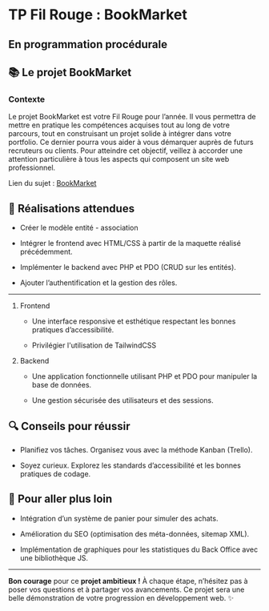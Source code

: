 # TP Fil Rouge : BookMarket
## En programmation procédurale
## 📚 Le projet BookMarket

### Contexte

Le projet BookMarket est votre Fil Rouge pour l’année. Il vous permettra de mettre en pratique les compétences acquises tout au long de votre parcours, tout en construisant un projet solide à intégrer dans votre portfolio. Ce dernier pourra vous aider à vous démarquer auprès de futurs recruteurs ou clients. Pour atteindre cet objectif, veillez à accorder une attention particulière à tous les aspects qui composent un site web professionnel.

Lien du sujet : [BookMarket](https://github.com/G404-DWWM/BookMarket)

## 🔨 Réalisations attendues

* Créer le modèle entité - association

* Intégrer le frontend avec HTML/CSS à partir de la maquette réalisé précédemment.

* Implémenter le backend avec PHP et PDO (CRUD sur les entités).

* Ajouter l’authentification et la gestion des rôles.

<hr>

1. Frontend

    * Une interface responsive et esthétique respectant les bonnes pratiques d’accessibilité.

    * Privilégier l'utilisation de TailwindCSS

2. Backend

    * Une application fonctionnelle utilisant PHP et PDO pour manipuler la base de données.

    * Une gestion sécurisée des utilisateurs et des sessions.

## 🔍 Conseils pour réussir

* Planifiez vos tâches. Organisez vous avec la méthode Kanban (Trello).

* Soyez curieux. Explorez les standards d’accessibilité et les bonnes pratiques de codage.

## 🎨 Pour aller plus loin

* Intégration d’un système de panier pour simuler des achats.

* Amélioration du SEO (optimisation des méta-données, sitemap XML).

* Implémentation de graphiques pour les statistiques du Back Office avec une bibliothèque JS.

<hr>

**Bon courage** pour ce **projet ambitieux !** À chaque étape, n’hésitez pas à poser vos questions et à partager vos avancements. Ce projet sera une belle démonstration de votre progression en développement web. ✨